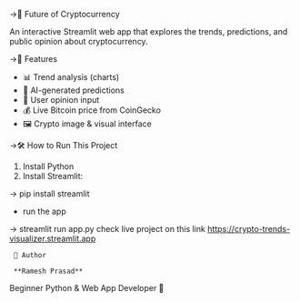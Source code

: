 ->🔮 Future of Cryptocurrency

An interactive Streamlit web app that explores the trends, predictions, and public opinion about cryptocurrency.

->🚀 Features

- 📊 Trend analysis (charts)
- 🧠 AI-generated predictions
- 💬 User opinion input
- 💰 Live Bitcoin price from CoinGecko
- 🖼️ Crypto image & visual interface

->🛠️ How to Run This Project

1. Install Python
2. Install Streamlit:

-> pip install streamlit
 - run the app


-> streamlit run app.py 
check live project on this link https://crypto-trends-visualizer.streamlit.app
  
     🙋 Author

     **Ramesh Prasad**  
Beginner Python & Web App Developer 🚀

 
